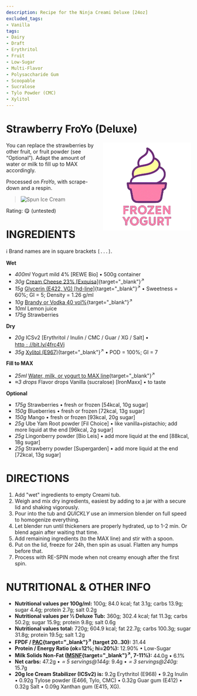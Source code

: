 ```yaml
---
description: Recipe for the Ninja Creami Deluxe [24oz]
excluded_tags:
- Vanilla
tags:
- Dairy
- Draft
- Erythritol
- Fruit
- Low-Sugar
- Multi-Flavor
- Polysaccharide Gum
- Scoopable
- Sucralose
- Tylo Powder (CMC)
- Xylitol
---
```

# Strawberry FroYo (Deluxe)
<img style="float: right; margin-left: 1.5em;" width=240 alt="Logo" src="https://raw.githubusercontent.com/jhermann/ice-creamery/refs/heads/main/assets/froyo-ice-cream-logo.png" />

You can replace the strawberries by other fruit, or fruit powder (see “Optional”). Adapt the amount of water or milk to fill up to MAX accordingly.

Processed on *FroYo*, with scrape-down and a respin.

> <img width=220 alt="Spun Ice Cream" src="" class="zoomable" />

Rating: 😋 (untested)

# INGREDIENTS

ℹ️ Brand names are in square brackets `[...]`.

**Wet**

  - _400ml_ Yogurt mild 4% [REWE Bio] • 500g container
  - _30g_ [Cream Cheese 23% \[Exquisa\]](/ice-creamery/info/ingredients/#cream-cheese){target="_blank"}<sup>↗</sup>
  - _15g_ [Glycerin (E422, VG) \[hd-line\]](/ice-creamery/info/ingredients/#vegetable-glycerin-glycerol-vg-e422){target="_blank"}<sup>↗</sup> • Sweetness = 60%; GI = 5; Density = 1.26 g/ml
  - _10g_ [Brandy or Vodka 40 vol%](/ice-creamery/info/ingredients/#alcohol-ethanol){target="_blank"}<sup>↗</sup>
  - _10ml_ Lemon juice
  - _175g_ Strawberries

**Dry**

  - _20g_ ICSv2 [Erythritol / Inulin / CMC / Guar / XG / Salt] • [http﹕//bit.ly/4frc4Vj](https://jhermann.github.io/ice-creamery/I/Ice%20Cream%20Stabilizer%20(ICS)/)
  - _35g_ [Xylitol (E967)](/ice-creamery/info/ingredients/#xylitol-e967){target="_blank"}<sup>↗</sup> • POD = 100%; GI = 7

**Fill to MAX**

  - _25ml_ [Water, milk, or yogurt to MAX line](/ice-creamery/info/ingredients/#soy-milk){target="_blank"}<sup>↗</sup>
  - _≈3 drops_ Flavor drops Vanilla (sucralose) [IronMaxx] • to taste

**Optional**

  - _175g_ Strawberries • fresh or frozen [54kcal, 10g sugar]
  - _150g_ Blueberries • fresh or frozen [72kcal, 13g sugar]
  - _150g_ Mango • fresh or frozen [93kcal, 20g sugar]
  - _25g_ Ube Yam Root powder [Fil Choice] • like vanilla+pistachio; add more liquid at the end [96kcal, 2g sugar]
  - _25g_ Lingonberry powder [Bio Leis] • add more liquid at the end [88kcal, 18g sugar]
  - _25g_ Strawberry powder [Supergarden] • add more liquid at the end [72kcal, 13g sugar]

# DIRECTIONS

 1. Add "wet" ingredients to empty Creami tub.
 1. Weigh and mix dry ingredients, easiest by adding to a jar with a secure lid and shaking vigorously.
 1. Pour into the tub and *QUICKLY* use an immersion blender on full speed to homogenize everything.
 1. Let blender run until thickeners are properly hydrated, up to 1-2 min. Or blend again after waiting that time.
 1. Add remaining ingredients (to the MAX line) and stir with a spoon.
 1. Put on the lid, freeze for 24h, then spin as usual. Flatten any humps before that.
 1. Process with RE-SPIN mode when not creamy enough after the first spin.

# NUTRITIONAL & OTHER INFO
- **Nutritional values per 100g/ml:** 100g; 84.0 kcal; fat 3.1g; carbs 13.9g; sugar 4.4g; protein 2.7g; salt 0.2g
- **Nutritional values per ½ Deluxe Tub:** 360g; 302.4 kcal; fat 11.3g; carbs 50.2g; sugar 15.9g; protein 9.8g; salt 0.6g
- **Nutritional values total:** 720g; 604.9 kcal; fat 22.7g; carbs 100.3g; sugar 31.8g; protein 19.5g; salt 1.2g
- **FPDF / [PAC](/ice-creamery/info/glossary/#potere-anti-congelante-pac){target="_blank"}<sup>↗</sup> (target 20..30):** 31.44
- **Protein / Energy Ratio (ok=12%; hi=20%):** 12.90% • Low-Sugar
- **Milk Solids Non-Fat ([MSNF](/ice-creamery/info/glossary/#milk-solids-not-fat-msnf){target="_blank"}<sup>↗</sup>, 7-11%):** 44.0g • 6.1%
- **Net carbs:** 47.2g • *∝ 5 servings@144g:* 9.4g • *∝ 3 servings@240g:* 15.7g
- **20g Ice Cream Stabilizer (ICSv2) is:** 9.2g Erythritol (E968) • 9.2g Inulin • 0.92g Tylose powder (E466, Tylo, CMC) • 0.32g Guar gum (E412) • 0.32g Salt • 0.09g Xanthan gum (E415, XG).
